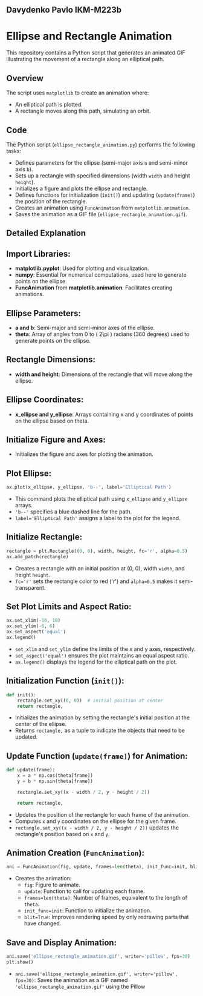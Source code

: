 ## Davydenko Pavlo IKM-M223b
# Ellipse and Rectangle Animation

This repository contains a Python script that generates an animated GIF illustrating the movement of a rectangle along an elliptical path.

## Overview

The script uses `matplotlib` to create an animation where:
- An elliptical path is plotted.
- A rectangle moves along this path, simulating an orbit.

## Code

The Python script (`ellipse_rectangle_animation.py`) performs the following tasks:
- Defines parameters for the ellipse (semi-major axis `a` and semi-minor axis `b`).
- Sets up a rectangle with specified dimensions (width `width` and height `height`).
- Initializes a figure and plots the ellipse and rectangle.
- Defines functions for initialization (`init()`) and updating (`update(frame)`) the position of the rectangle.
- Creates an animation using `FuncAnimation` from `matplotlib.animation`.
- Saves the animation as a GIF file (`ellipse_rectangle_animation.gif`).


## Detailed Explanation

## Import Libraries:

- **matplotlib.pyplot**: Used for plotting and visualization.
- **numpy**: Essential for numerical computations, used here to generate points on the ellipse.
- **FuncAnimation** from **matplotlib.animation**: Facilitates creating animations.

## Ellipse Parameters:

- **a and b**: Semi-major and semi-minor axes of the ellipse.
- **theta**: Array of angles from 0 to \( 2\pi \) radians (360 degrees) used to generate points on the ellipse.

## Rectangle Dimensions:

- **width and height**: Dimensions of the rectangle that will move along the ellipse.

## Ellipse Coordinates:

- **x_ellipse and y_ellipse**: Arrays containing x and y coordinates of points on the ellipse based on theta.

## Initialize Figure and Axes:

- Initializes the figure and axes for plotting the animation.

## Plot Ellipse:

```python
ax.plot(x_ellipse, y_ellipse, 'b--', label='Elliptical Path')
```

- This command plots the elliptical path using `x_ellipse` and `y_ellipse` arrays.
- `'b--'` specifies a blue dashed line for the path.
- `label='Elliptical Path'` assigns a label to the plot for the legend.

## Initialize Rectangle:

```python
rectangle = plt.Rectangle((0, 0), width, height, fc='r', alpha=0.5)
ax.add_patch(rectangle)
```

- Creates a rectangle with an initial position at (0, 0), width `width`, and height `height`.
- `fc='r'` sets the rectangle color to red ('r') and `alpha=0.5` makes it semi-transparent.

## Set Plot Limits and Aspect Ratio:

```python
ax.set_xlim(-10, 10)
ax.set_ylim(-6, 6)
ax.set_aspect('equal')
ax.legend()
```

- `set_xlim` and `set_ylim` define the limits of the x and y axes, respectively.
- `set_aspect('equal')` ensures the plot maintains an equal aspect ratio.
- `ax.legend()` displays the legend for the elliptical path on the plot.

## Initialization Function (`init()`):

```python
def init():
    rectangle.set_xy((0, 0))  # initial position at center
    return rectangle,
```

- Initializes the animation by setting the rectangle's initial position at the center of the ellipse.
- Returns `rectangle,` as a tuple to indicate the objects that need to be updated.

## Update Function (`update(frame)`) for Animation:

```python
def update(frame):
    x = a * np.cos(theta[frame])
    y = b * np.sin(theta[frame])

    rectangle.set_xy((x - width / 2, y - height / 2))

    return rectangle,
```

- Updates the position of the rectangle for each frame of the animation.
- Computes `x` and `y` coordinates on the ellipse for the given frame.
- `rectangle.set_xy((x - width / 2, y - height / 2))` updates the rectangle's position based on `x` and `y`.

## Animation Creation (`FuncAnimation`):

```python
ani = FuncAnimation(fig, update, frames=len(theta), init_func=init, blit=True)
```

- Creates the animation:
  - `fig`: Figure to animate.
  - `update`: Function to call for updating each frame.
  - `frames=len(theta)`: Number of frames, equivalent to the length of `theta`.
  - `init_func=init`: Function to initialize the animation.
  - `blit=True`: Improves rendering speed by only redrawing parts that have changed.

## Save and Display Animation:

```python
ani.save('ellipse_rectangle_animation.gif', writer='pillow', fps=30)
plt.show()
```

- `ani.save('ellipse_rectangle_animation.gif', writer='pillow', fps=30)`: Saves the animation as a GIF named `'ellipse_rectangle_animation.gif'` using the Pillow